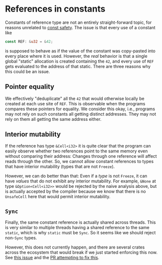 # References in constants

Constants of reference type are not an entirely straight-forward topic, for
reasons unrelated to [const safety](const_safety.md).  The issue is that
every use of a constant like
```rust
const REF: &u32 = &42;
```
is supposed to behave as if the value of the constant was copy-pasted into every
place where it is used.  However, the *real* behavior is that a single global
"static" allocation is created containing the `42`, and every use of `REF` gets
evaluated to the address of that static.  There are three reasons why this could
be an issue.

## Pointer equality

We effectively "deduplicate" all the `42` that would otherwise locally be
created at each use site of `REF`.  This is observable when the programs
compares these pointers for equality.  We consider this okay, i.e., programs may
not rely on such constants all getting distinct addresses.  They may not rely on
them all getting the same address either.

## Interior mutability

If the reference has type `&Cell<i32>` it is quite clear that the program can
easily observe whether two references point to the same memory even without
comparing their address: Changes through one reference will affect reads through
the other.  So, we cannot allow constant references to types that have interior
mutability (types that are not `Freeze`).

However, we can do better than that: Even if a *type* is not `Freeze`, it can
have *values* that do not exhibit any interior mutability.  For example, `&None`
at type `&Option<Cell<i32>>` would be rejected by the naive analysis above, but
is actually accepted by the compiler because we know that there is no
`UnsafeCell` here that would permit interior mutability.

## `Sync`

Finally, the same constant reference is actually shared across threads.  This is
very similar to multiple threads having a shared reference to the same `static`,
which is why `static` must be `Sync`.  So it seems like we should reject
non-`Sync` types.

However, this does not currently happen, and there are several crates across the
ecosystem that would break if we just started enforcing this now. See
[this issue](https://github.com/rust-lang/rust/issues/49206) and the
[PR attempting to fix this](https://github.com/rust-lang/rust/pull/54424/).
